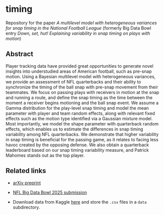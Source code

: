 # timing

Repository for the paper *A multilevel model with heterogeneous variances for snap timing in the National Football League* (formerly Big Data Bowl entry *Down, set, hut! Explaining variability in snap timing on plays with motion*)

## Abstract

Player tracking data have provided great opportunities to generate novel insights into understudied areas of American football, such as pre-snap motion. Using a Bayesian multilevel model with heterogeneous variances, we provide an assessment of NFL quarterbacks and their ability to synchronize the timing of the ball snap with pre-snap movement from their teammates. We focus on passing plays with receivers in motion at the snap and running a route, and define the snap timing as the time between the moment a receiver begins motioning and the ball snap event. We assume a Gamma distribution for the play-level snap timing and model the mean parameter with player and team random effects, along with relevant fixed effects such as the motion type identified via a Gaussian mixture model. Most importantly, we model the shape parameter with quarterback random effects, which enables us to estimate the differences in snap timing variability among NFL quarterbacks. We demonstrate that higher variability in snap timing is beneficial for the passing game, as it relates to facing less havoc created by the opposing defense. We also obtain a quarterback leaderboard based on our snap timing variability measure, and Patrick Mahomes stands out as the top player.

## Related links

* [arXiv preprint](https://arxiv.org/abs/2502.16313)

* [NFL Big Data Bowl 2025 submission](https://www.kaggle.com/code/tindata/down-set-hut)

* Download data from Kaggle [here](https://www.kaggle.com/competitions/nfl-big-data-bowl-2025/data) and store the `.csv` files in a `data` subdirectory.
